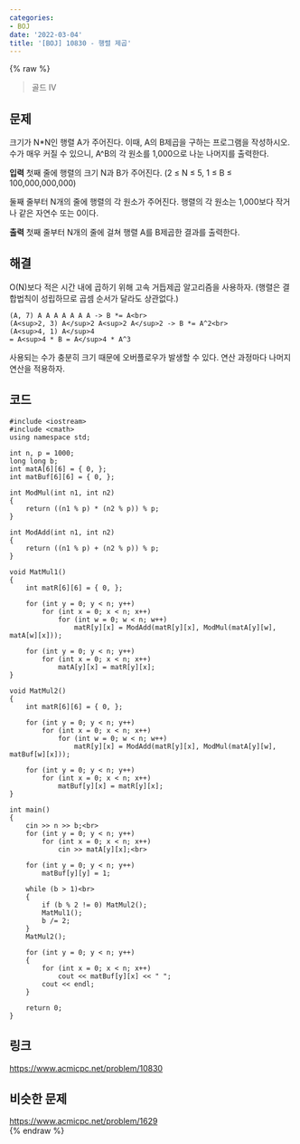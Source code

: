 ```yaml
---
categories:
- BOJ
date: '2022-03-04'
title: '[BOJ] 10830 - 행렬 제곱'
---
```


{% raw %}
>골드 IV

## 문제
크기가 N*N인 행렬 A가 주어진다. 이때, A의 B제곱을 구하는 프로그램을 작성하시오. 수가 매우 커질 수 있으니, A^B의 각 원소를 1,000으로 나눈 나머지를 출력한다.

**입력**
첫째 줄에 행렬의 크기 N과 B가 주어진다. (2 ≤ N ≤ 5, 1 ≤ B ≤ 100,000,000,000)

둘째 줄부터 N개의 줄에 행렬의 각 원소가 주어진다. 행렬의 각 원소는 1,000보다 작거나 같은 자연수 또는 0이다.

**출력**
첫째 줄부터 N개의 줄에 걸쳐 행렬 A를 B제곱한 결과를 출력한다.

##  해결
O(N)보다 적은 시간 내에 곱하기 위해 고속 거듭제곱 알고리즘을 사용하자. (행렬은 결합법칙이 성립하므로 곱셈 순서가 달라도 상관없다.)

```
(A, 7) A A A A A A A -> B *= A<br>
(A<sup>2, 3) A</sup>2 A<sup>2 A</sup>2 -> B *= A^2<br>
(A<sup>4, 1) A</sup>4
= A<sup>4 * B = A</sup>4 * A^3
```

사용되는 수가 충분히 크기 때문에 오버플로우가 발생할 수 있다. 연산 과정마다 나머지 연산을 적용하자.

## 코드
```
#include <iostream>
#include <cmath>
using namespace std;

int n, p = 1000;
long long b;
int matA[6][6] = { 0, };
int matBuf[6][6] = { 0, };

int ModMul(int n1, int n2)
{
	return ((n1 % p) * (n2 % p)) % p;
}

int ModAdd(int n1, int n2)
{
	return ((n1 % p) + (n2 % p)) % p;
}

void MatMul1()
{
	int matR[6][6] = { 0, };

	for (int y = 0; y < n; y++)
		for (int x = 0; x < n; x++)
			for (int w = 0; w < n; w++)
				matR[y][x] = ModAdd(matR[y][x], ModMul(matA[y][w], matA[w][x]));

	for (int y = 0; y < n; y++)
		for (int x = 0; x < n; x++)
			matA[y][x] = matR[y][x];
}

void MatMul2()
{
	int matR[6][6] = { 0, };

	for (int y = 0; y < n; y++)
		for (int x = 0; x < n; x++)
			for (int w = 0; w < n; w++)
				matR[y][x] = ModAdd(matR[y][x], ModMul(matA[y][w], matBuf[w][x]));

	for (int y = 0; y < n; y++)
		for (int x = 0; x < n; x++)
			matBuf[y][x] = matR[y][x];
}

int main()
{
	cin >> n >> b;<br>
	for (int y = 0; y < n; y++)
		for (int x = 0; x < n; x++)
			cin >> matA[y][x];<br>

	for (int y = 0; y < n; y++)
		matBuf[y][y] = 1;

	while (b > 1)<br>
	{
		if (b % 2 != 0) MatMul2();
		MatMul1();
		b /= 2;
	}
	MatMul2();

	for (int y = 0; y < n; y++)
	{
		for (int x = 0; x < n; x++)
			cout << matBuf[y][x] << " ";
		cout << endl;
	}

	return 0;
}
```

## 링크
https://www.acmicpc.net/problem/10830<br>

## 비슷한 문제
https://www.acmicpc.net/problem/1629<br>
{% endraw %}